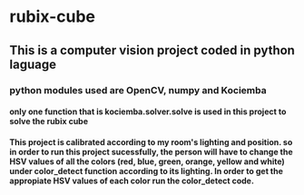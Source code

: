 # rubix-cube
## This is a computer vision project coded in python laguage
### python modules used are OpenCV, numpy and Kociemba
#### only one function that is kociemba.solver.solve is used in this project to solve the rubix cube

#### This project is calibrated according to my room's lighting and position. so in order to run this project sucessfully, the person will have to change the HSV values of all the colors (red, blue, green, orange, yellow and white) under color_detect function according to its lighting. In order to get the appropiate HSV values of each color run the color_detect code.

